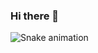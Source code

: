 ### Hi there 👋
![Snake animation](https://github.com/karenascimento/karenascimento/blob/output/github-contribution-grid-snake.svg)
